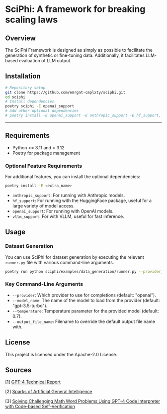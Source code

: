 # SciPhi: A framework for breaking scaling laws

## Overview

The SciPhi Framework is designed as simply as possible to facilitate the generation of synthetic or fine-tuning data. Additionally, it facilitates LLM-based evaluation of LLM output.

## Installation

```bash
# Repository setup
git clone https://github.com/emrgnt-cmplxty/sciphi.git
cd sciphi
# Install dependencies
poetry sciphi -E openai_support
# Add other optional dependencies
# poetry install -E openai_support -E anthropic_support -E hf_support, ...
```

---

## Requirements

- Python >= 3.11 and < 3.12
- Poetry for package management

### Optional Feature Requirements

For additional features, you can install the optional dependencies:

```bash
poetry install -E <extra_name>
```

- `anthropic_support`: For running with Anthropic models.
- `hf_support`: For running with the HuggingFace package, useful for a large variety of model access.
- `openai_support`: For running with OpenAI models.
- `vllm_support`: For with VLLM, useful for fast inference.

## Usage

### Dataset Generation

You can use SciPhi for dataset generation by executing the relevant `runner.py` file with various command-line arguments.

```bash
poetry run python sciphi/examples/data_generation/runner.py --provider_name=openai --model_name=gpt-4 --log_level=DEBUG
```

### Key Command-Line Arguments

- `--provider`: Which provider to use for completions (default: "openai").
- `--model_name`: The name of the model to load from the provider (default: "gpt-3.5-turbo").
- `--temperature`: Temperature parameter for the provided model (default: 0.7).
- `--output_file_name`: Filename to override the default output file name with.

## License

This project is licensed under the Apache-2.0 License.

## Sources

[1] [GPT-4 Technical Report](https://arxiv.org/abs/2303.08774)

[2] [Sparks of Artificial General Intelligence](https://arxiv.org/pdf/2303.12712.pdf)

[3] [Solving Challenging Math Word Problems Using GPT-4 Code Interpreter with Code-based Self-Verification](https://paperswithcode.com/paper/solving-challenging-math-word-problems-using)